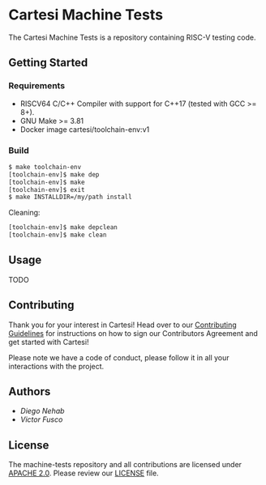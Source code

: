 # Cartesi Machine Tests

The Cartesi Machine Tests is a repository containing RISC-V testing code.

## Getting Started

### Requirements

- RISCV64 C/C++ Compiler with support for C++17 (tested with GCC >= 8+).
- GNU Make >= 3.81
- Docker image cartesi/toolchain-env:v1

### Build

```bash
$ make toolchain-env
[toolchain-env]$ make dep
[toolchain-env]$ make
[toolchain-env]$ exit 
$ make INSTALLDIR=/my/path install 
```

Cleaning:

```bash
[toolchain-env]$ make depclean
[toolchain-env]$ make clean
```

## Usage

TODO

## Contributing

Thank you for your interest in Cartesi! Head over to our [Contributing Guidelines](https://github.com/cartesi/machine-tests/blob/master/CONTRIBUTING.md) for instructions on how to sign our Contributors Agreement and get started with Cartesi!

Please note we have a code of conduct, please follow it in all your interactions with the project.

## Authors

* *Diego Nehab*
* *Victor Fusco*

## License

The machine-tests repository and all contributions are licensed under
[APACHE 2.0](https://www.apache.org/licenses/LICENSE-2.0). Please review our [LICENSE](https://github.com/cartesi/machine-tests/blob/master/LICENSE) file.

